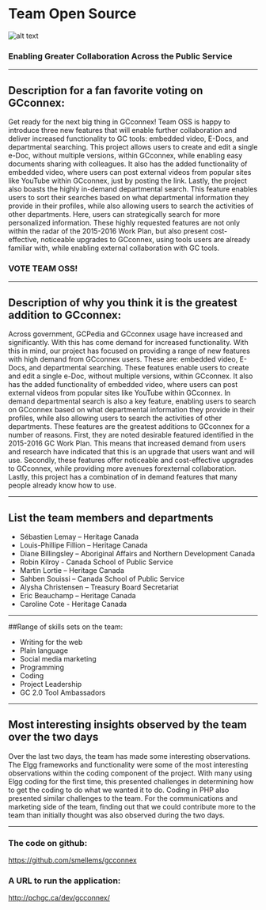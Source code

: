 # Team Open Source

![alt text](http://www.gnu.org/graphics/heckert_gnu.small.png "Bold GNU head")

### Enabling Greater Collaboration Across the Public Service

---
## Description for a fan favorite voting on GCconnex:
Get ready for the next big thing in GCconnex! Team OSS is happy to introduce three new features that will enable further collaboration and deliver increased functionality to GC tools: embedded video, E-Docs, and departmental searching.  This project allows users to create and edit a single e-Doc, without multiple versions, within GCconnex, while enabling easy documents sharing with colleagues. It also has the added functionality of embedded video, where users can post external videos from popular sites like YouTube within GCconnex, just by posting the link. Lastly, the project also boasts the highly in-demand departmental search. This feature enables users to sort their searches based on what departmental information they provide in their profiles, while also allowing users to search the activities of other departments. Here, users can strategically search for more personalized information. These highly requested features are not only within the radar of the 2015-2016 Work Plan, but also present cost-effective, noticeable upgrades to GCconnex, using tools users are already familiar with, while enabling external collaboration with GC tools.

### VOTE TEAM OSS!

---

## Description of why you think it is the greatest addition to GCconnex:
Across government, GCPedia and GCconnex usage have increased and significantly. With this has come demand for increased functionality. With this in mind, our project has focused on providing a range of new features with high demand from GCconnex users. These are: embedded video, E-Docs, and departmental searching. These features enable users to create and edit a single e-Doc, without multiple versions, within GCconnex. It also has the added functionality of embedded video, where users can post external videos from popular sites like YouTube within GCconnex. In demand departmental search is also a key feature, enabling users to search on GCconnex based on what departmental information they provide in their profiles, while also allowing users to search the activities of other departments. These features are the greatest additions to GCconnex for a number of reasons. First, they are noted desirable featured identified in the 2015-2016 GC Work Plan. This means that increased demand from users and research have indicated that this is an upgrade that users want and will use. Secondly, these features offer noticeable and cost-effective upgrades to GCconnex, while providing more avenues forexternal collaboration. Lastly, this project has a combination of in demand features that many people
already know how to use.

---

## List the team members and departments

* Sébastien Lemay – Heritage Canada
* Louis-Phillipe Fillion – Heritage Canada
* Diane Billingsley – Aboriginal Affairs and Northern Development Canada
* Robin Kilroy - Canada School of Public Service
* Martin Lortie – Heritage Canada
* Sahben Souissi – Canada School of Public Service
* Alysha Christensen – Treasury Board Secretariat
* Eric Beauchamp – Heritage Canada
* Caroline Cote - Heritage Canada

---

##Range of skills sets on the team:
* Writing for the web
* Plain language
* Social media marketing
* Programming
* Coding
* Project Leadership
* GC 2.0 Tool Ambassadors

---

## Most interesting insights observed by the team over the two days
Over the last two days, the team has made some interesting observations. The Elgg frameworks and functionality were some of the most interesting observations within the coding component of the project. With many using Elgg coding for the first time, this presented challenges in determining how to get the coding to do what we wanted it to do. Coding in PHP also presented similar challenges to the team. For the communications and marketing side of the team, finding out that we could contribute more to the team than initially thought was also observed during the two days.

---

### The code on github:
https://github.com/smellems/gcconnex

### A URL to run the application:
http://pchgc.ca/dev/gcconnex/
